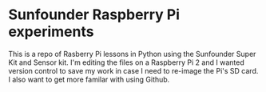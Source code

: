 
# Sunfounder Raspberry Pi experiments

This is a repo of Rasberry Pi lessons in Python using the Sunfounder Super Kit
and Sensor kit. I'm editing the files on a Raspberry Pi 2 and I wanted version
control to save my work in case I need to re-image the Pi's SD card. I also 
want to get more familar with using Github.

